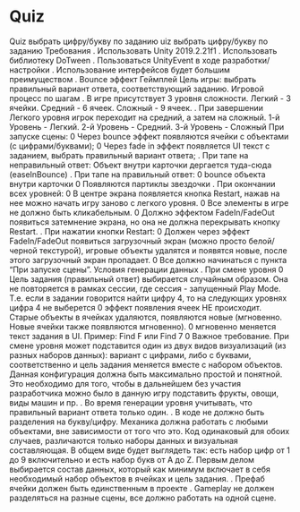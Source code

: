 # Quiz
 Quiz выбрать цифру/букву по заданию
 uiz выбрать цифру/букву по заданию
Требования
.
Использовать Unity 2019.2.21f1
.
Использовать библиотеку DoTween
.
Пользоваться UnityEvent в ходе разработки/настройки
.
Использование интерфейсов будет большим преимуществом
.
Bounce эффект
Геймплей
Цель игры: выбрать правильный вариант ответа, соответствующий заданию.
Игровой процесс по шагам
.
В игре присутствует 3 уровня сложности. Легкий - 3 ячейки. Средний - 6 ячеек.
Сложный - 9 ячеек.
.
При завершении Легкого уровня игрок переходит на средний, а затем на
сложный.
1-й Уровень - Легкий.
2-й Уровень - Средний.
3-й Уровень - Сложный
При запуске сцены:
0
Через
bounce
эффект
появляются
ячейки
с
объектами
(с
цифрами/буквами);
0
Через fade in эффект появляется UI текст с заданием, выбрать
правильный вариант ответа;
.
При тапе на неправильный ответ:
Объект внутри карточки дергается туда-сюда (easeInBounce)
.
При тапе на правильный ответ:
0
bounce объекта внутри карточки
0
Появляются партиклы звездочки
.
При окончании всех уровней:
0
В центре экрана появляется кнопка Restart, нажав на нее можно начать
игру заново с легкого уровня.
0
Все элементы в игре не должно быть кликабельным.
0
Должно эффектом FadeIn/FadeOut появиться затемнение экрана, но она
не должна перекрывать кнопку Restart.
.
При нажатии кнопки Restart:
0
Должен через эффект FadeIn/FadeOut появиться загрузочный экран
(можно просто белой/черной текстурой), игровые объекты удалятся и
появятся новые, после этого загрузочный экран пропадает.
0
Все должно начинаться с пункта “При запуске сцены”.
Условия генерации данных
.
При смене уровня
0
Цель задания (правильный ответ) выбирается случайным образом. Она
не повторяется в рамках сессии, где сессия - запущенный Play Mode. Т.е.
если в задании говорится найти цифру 4, то на следующих уровнях
цифра 4 не выберется
0
эффект появления ячеек НЕ происходит. Старые объекты в ячейках
удаляются, появляются новые (мгновенно. Новые ячейки также
появляются мгновенно).
0
мгновенно меняется текст задания в UI. Пример: Find F или Find 7
0
Важное требование. При смене уровня может подставится один из двух
видов визуализаций (из разных наборов данных): вариант с цифрами,
либо с буквами, соответственно и цель задания меняется вместе с
набором объектов. Данная конфигурация должна быть максимально
простой и понятной. Это необходимо для того, чтобы в дальнейшем без
участия разработчика можно было в данную игру подставить фрукты,
овощи, виды машин и пр.
.
Во время генерации уровня учитывать, что правильный вариант ответа только
один.
.
В коде не должно быть разделения на букву/цифру. Механика должна работать
с любыми объектами, вне зависимости от того что это. Код одинаковый для
обоих случаев, различаются только наборы данных и визуальная
составляющая. В общем виде будет выглядеть так: есть набор цифр от 1 до 9
включительно и есть набор букв от A до Z. Первым делом выбирается состав
данных, который как минимум включает в себя
необходимый
набор объектов в
ячейках и цель задания.
.
Префаб ячейки должен быть единственным в проекте
.
Gameplay не должен разделяться на разные сцены, все должно работать на
одной сцене.
